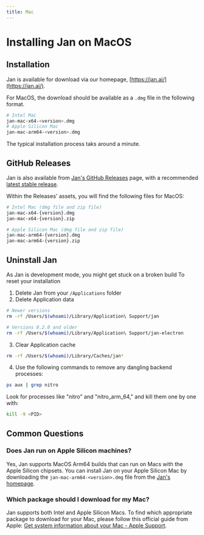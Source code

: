 ```yaml
---
title: Mac
---
```


# Installing Jan on MacOS

## Installation

Jan is available for download via our homepage, [https://jan.ai/](https://jan.ai/).

For MacOS, the download should be available as a `.dmg` file in the following format.

```bash
# Intel Mac 
jan-mac-x64-<version>.dmg
# Apple Silicon Mac
jan-mac-arm64-<version>.dmg
```

The typical installation process taks around a minute.

## GitHub Releases
Jan is also available from [Jan's GitHub Releases](https://github.com/janhq/jan/releases) page, with a recommended [latest stable release](https://github.com/janhq/jan/releases/latest). 

Within the Releases' assets, you will find the following files for MacOS:

```bash
# Intel Mac (dmg file and zip file)
jan-mac-x64-{version}.dmg
jan-mac-x64-{version}.zip

# Apple Silicon Mac (dmg file and zip file)
jan-mac-arm64-{version}.dmg
jan-mac-arm64-{version}.zip
```

## Uninstall Jan
As Jan is development mode, you might get stuck on a broken build
To reset your installation
1. Delete Jan from your `/Applications` folder
2. Delete Application data
```bash
# Newer versions
rm -rf /Users/$(whoami)/Library/Application\ Support/jan

# Versions 0.2.0 and older
rm -rf /Users/$(whoami)/Library/Application\ Support/jan-electron
```
3. Clear Application cache
```bash
rm -rf /Users/$(whoami)/Library/Caches/jan*
```
4. Use the following commands to remove any dangling backend processes:
```bash
ps aux | grep nitro
```
Look for processes like "nitro" and "nitro_arm_64," and kill them one by one with:
```bash
kill -9 <PID>
```

## Common Questions

### Does Jan run on Apple Silicon machines? 
Yes, Jan supports MacOS Arm64 builds that can run on Macs with the Apple Silicon chipsets. You can install Jan on your Apple Silicon Mac by downloading the `jan-mac-arm64-<version>.dmg` file from the [Jan's homepage](https://jan.ai/).

### Which package should I download for my Mac?
Jan supports both Intel and Apple Silicon Macs. To find which appropriate package to download for your Mac, please follow this official guide from Apple: [Get system information about your Mac - Apple Support](https://support.apple.com/guide/mac-help/syspr35536/mac).